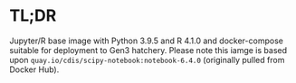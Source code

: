 # TL;DR

Jupyter/R base image with Python 3.9.5 and R 4.1.0 and docker-compose suitable for deployment to Gen3 hatchery. Please note this iamge is based upon `quay.io/cdis/scipy-notebook:notebook-6.4.0` (originally pulled from Docker Hub).
